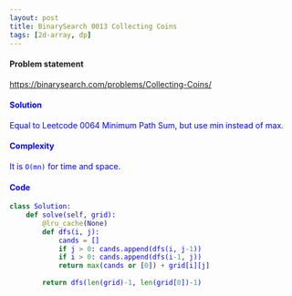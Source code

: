```yaml
---
layout: post
title: BinarySearch 0013 Collecting Coins
tags: [2d-array, dp]
---
```


#### Problem statement

<a href="https://binarysearch.com/problems/Collecting-Coins/"> <font color = blue>https://binarysearch.com/problems/Collecting-Coins/

#### Solution
Equal to Leetcode 0064 Minimum Path Sum, but use min instead of max.

#### Complexity
It is `O(mn)` for time and space.

#### Code
```python
class Solution:
    def solve(self, grid):
        @lru_cache(None)
        def dfs(i, j):
            cands = []
            if j > 0: cands.append(dfs(i, j-1))
            if i > 0: cands.append(dfs(i-1, j))
            return max(cands or [0]) + grid[i][j]
        
        return dfs(len(grid)-1, len(grid[0])-1)
```